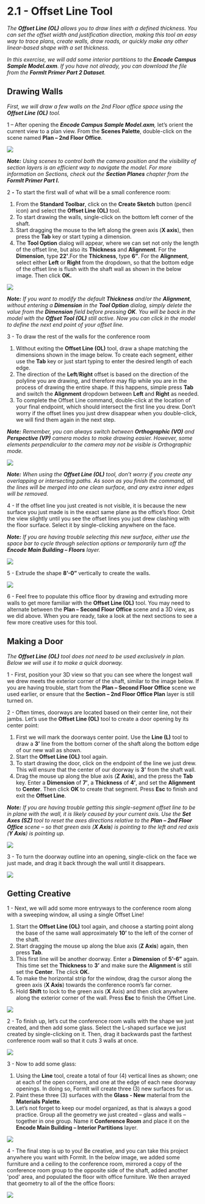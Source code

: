 # 2.1 - Offset Line Tool

_The_ _**Offset Line (OL)**_ _allows you to draw lines with a defined thickness. You can set the offset width and justification direction, making this tool an easy way to trace plans, create walls, draw roads, or quickly make any other linear-based shape with a set thickness._

_In this exercise, we will add some interior partitions to the_ _**Encode Campus Sample Model.axm**. If you have not already, you can download the file from the_ _**FormIt Primer Part 2 Dataset**._

## Drawing Walls

_First, we will draw a few walls on the 2nd Floor office space using the_ _**Offset Line (OL)**_ _tool._

1 – After opening the _**Encode Campus Sample Model.axm**,_ let’s orient the current view to a plan view. From the **Scenes Palette**, double-click on the scene named **Plan – 2nd Floor Office**.

![](<../../.gitbook/assets/0\_orienting-view\_annotated\_edited\_edited-again (1).png>)

_**Note:**_ _Using scenes to control both the camera position and the visibility of section layers is an efficient way to navigate the model. For more information on Sections, check out the_ _**Section Planes**_ _chapter from the **FormIt Primer Part I.**_

2 _**-**_ To start the first wall of what will be a small conference room:

1. From the **Standard Toolbar**, click on the **Create Sketch** button (pencil icon) and select the **Offset Line (OL)** tool.
2. To start drawing the walls, single-click on the bottom left corner of the shaft.
3. Start dragging the mouse to the left along the green axis (**X axis**), then press the **Tab** key or start typing a dimension.
4. The **Tool Option** dialog will appear, where we can set not only the length of the offset line, but also its **Thickness** and **Alignment**. For the **Dimension**, type **22'**.For the **Thickness**, type **6”**. For the **Alignment**, select either **Left** or **Right** from the dropdown, so that the bottom edge of the offset line is flush with the shaft wall as shown in the below image. Then click **OK.**

![](../../.gitbook/assets/1\_first-offset-line\_combined\_annotated\_edited.png)

_**Note:**_ _If you want to modify the default_ _**Thickness**_ _and/or the_ _**Alignment**, without entering a_ _**Dimension**_ _in the_ _**Tool Option**_ _dialog, simply delete the value from the_ _**Dimension**_ _field before pressing_ _**OK**. You will be back in the model with the_ _**Offset Tool (OL)**_ _still active. Now you can click in the model to define the next end point of your offset line._

3 - To draw the rest of the walls for the conference room

1. Without exiting the **Offset Line (OL)** tool, draw a shape matching the dimensions shown in the image below. To create each segment, either use the **Tab** key or just start typing to enter the desired length of each edge.
2. The direction of the **Left**/**Right** offset is based on the direction of the polyline you are drawing, and therefore may flip while you are in the process of drawing the entire shape. If this happens, simple press **Tab** and switch the **Alignment** dropdown between **Left** and **Right** as needed.
3. To complete the Offset Line command, double-click at the location of your final endpoint, which should intersect the first line you drew. Don’t worry if the offset lines you just drew disappear when you double-click, we will find them again in the next step.

_**Note:**_ _Remember, you can always switch between_ _**Orthographic (VO)**_ _and_ _**Perspective (VP)**_ _camera modes to make drawing easier. However, some elements perpendicular to the camera may not be visible is Orthographic mode._

![](<../../.gitbook/assets/2 (10).png>)

_**Note:**_ _When using the_ _**Offset Line (OL)**_ _tool, don’t worry if you create any overlapping or intersecting paths. As soon as you finish the command, all the lines will be merged into one clean surface, and any extra inner edges will be removed._

4 - If the offset line you just created is not visible, it is because the new surface you just made is in the exact same plane as the office’s floor. Orbit the view slightly until you see the offset lines you just drew clashing with the floor surface. Select it by single-clicking anywhere on the face.

_**Note:**_ _If you are having trouble selecting this new surface, either use the space bar to cycle through selection options or temporarily turn off the_ _**Encode Main Building – Floors**_ _layer._

![](<../../.gitbook/assets/3 (14).png>)

5 - Extrude the shape **8’-0”** vertically to create the walls.

![](<../../.gitbook/assets/4 (15).png>)

6 - Feel free to populate this office floor by drawing and extruding more walls to get more familiar with the **Offset Line (OL)** tool. You may need to alternate between the **Plan – Second Floor Office** scene and a 3D view, as we did above. When you are ready, take a look at the next sections to see a few more creative uses for this tool.

## Making a Door

_The_ _**Offset Line**_ _**(OL)**_ _tool does not need to be used exclusively in plan. Below we will use it to make a quick doorway._

1 - First, position your 3D view so that you can see where the longest wall we drew meets the exterior corner of the shaft, similar to the image below. If you are having trouble, start from the **Plan – Second Floor Office** scene we used earlier, or ensure that the **Section – 2nd Floor Office Plan** layer is still turned on.

2 - Often times, doorways are located based on their center line, not their jambs. Let’s use the **Offset Line (OL)** tool to create a door opening by its center point:

1. First we will mark the doorways center point. Use the **Line (L)** tool to draw a **3’** line from the bottom corner of the shaft along the bottom edge of our new wall as shown.
2. Start the **Offset Line (OL)** tool again.
3. To start drawing the door, click on the endpoint of the line we just drew. This will ensure that the center of our doorway is **3’** from the shaft wall.
4. Drag the mouse up along the blue axis (**Z Axis**), and the press the **Tab** key. Enter a **Dimension** of **7’**, a **Thickness** of **4’**, and set the **Alignment** to **Center**. Then click **OK** to create that segment. Press **Esc** to finish and exit the **Offset Line**.

_**Note:**_ _If you are having trouble getting this single-segment offset line to be in plane with the wall, it is likely caused by your current axis. Use the_ _**Set Axes (SZ)**_ _tool to reset the axes directions relative to the_ _**Plan – 2nd Floor Office**_ _scene – so that green axis (**X Axis**) is pointing to the left and red axis (**Y Axis**) is pointing up._

![](<../../.gitbook/assets/5 (8).png>)

3 - To turn the doorway outline into an opening, single-click on the face we just made, and drag it back through the wall until it disappears.

![](<../../.gitbook/assets/6 (5).png>)

## Getting Creative

1 - Next, we will add some more entryways to the conference room along with a sweeping window, all using a single Offset Line!

1. Start the **Offset Line (OL)** tool again, and choose a starting point along the base of the same wall approximately **10’** to the left of the corner of the shaft.
2. Start dragging the mouse up along the blue axis (**Z Axis**) again, then press **Tab**.
3. This first line will be another doorway. Enter a **Dimension** of **5’-6”** again. This time set the **Thickness** to **3’** and make sure the **Alignment** is still set the **Center**. The click **OK.**
4. To make the horizontal strip for the window, drag the cursor along the green axis (**X Axis**) towards the conference room’s far corner.
5. Hold **Shift** to lock to the green axis (**X** Axis) and then click anywhere along the exterior corner of the wall. Press **Esc** to finish the Offset Line.

![](<../../.gitbook/assets/7 (6).png>)

2 - To finish up, let’s cut the conference room walls with the shape we just created, and then add some glass. Select the L-shaped surface we just created by single-clicking on it. Then, drag it backwards past the farthest conference room wall so that it cuts 3 walls at once.

![](<../../.gitbook/assets/8 (2).png>)

3 - Now to add some glass:

1. Using the **Line** tool, create a total of four (4) vertical lines as shown; one at each of the open corners, and one at the edge of each new doorway openings. In doing so, FormIt will create three (3) new surfaces for us.
2. Paint these three (3) surfaces with the **Glass - New** material from the **Materials Palette**.
3. Let’s not forget to keep our model organized, as that is always a good practice. Group all the geometry we just created – glass and walls – together in one group. Name it **Conference Room** and place it on the **Encode Main Building – Interior Partitions** layer.

![](<../../.gitbook/assets/9 (4).png>)

4 - The final step is up to you! Be creative, and you can take this project anywhere you want with FormIt. In the below image, we added some furniture and a ceiling to the conference room, mirrored a copy of the conference room group to the opposite side of the shaft, added another 'pod' area, and populated the floor with office furniture. We then arrayed that geometry to all of the the office floors:

![](../../.gitbook/assets/10\_finished.png)

